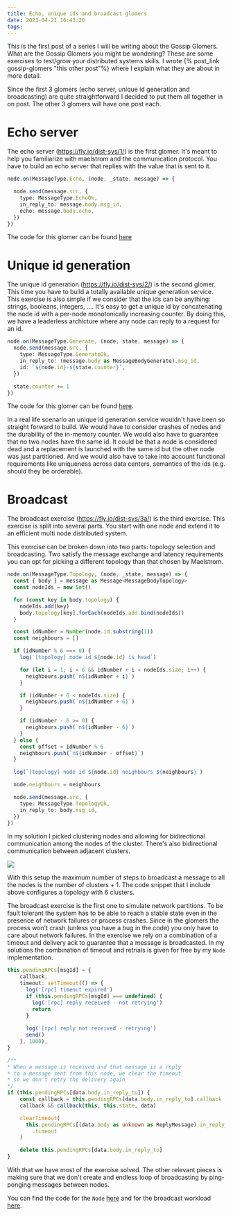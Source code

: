 ```yaml
---
title: Echo, unique ids and broadcast glomers
date: 2023-04-21 16:43:20
tags:
---
```


This is the first post of a series I will be writing about the Gossip Glomers. What are the Gossip Glomers you might be wondering? These are some exercises to test/grow your distributed systems skills. I wrote {% post_link gossip-glomers "this other post"%} where I explain what they are about in more detail.

Since the first 3 glomers (echo server, unique id generation and broadcasting) are quite straightforward I decided to put them all together in on post. The other 3 glomers will have one post each.


# Echo server

The echo server (https://fly.io/dist-sys/1/) is the first glomer. It's meant to help you familiarize with maelstrom and the communication protocol. You have to build an echo server that replies with the value that is sent to it.

```typescript
node.on(MessageType.Echo, (node, _state, message) => {

  node.send(message.src, {
    type: MessageType.EchoOk,
    in_reply_to: message.body.msg_id,
    echo: message.body.echo,
  })
})
```

The code for this glomer can be found [here](https://github.com/madtrick/gossip-glomers/blob/master/workloads/echo.ts)

# Unique id generation

The unique id generation (https://fly.io/dist-sys/2/) is the second glomer. This time you have to build a totally available unique generation service. This exercise is also simple if we consider that the ids can be anything: strings, booleans, integers, .... It's easy to get a unique id by concatenating the node id with a per-node monotonically increasing counter. By doing this, we have a leaderless archicture where any node can reply to a request for an id.

```typescript
node.on(MessageType.Generate, (node, state, message) => {
  node.send(message.src, {
    type: MessageType.GenerateOk,
    in_reply_to: (message.body as MessageBodyGenerate).msg_id,
    id: `${node.id}-${state.counter}`,
  })

  state.counter += 1
})

```

The code for this glomer can be found [here](https://github.com/madtrick/gossip-glomers/blob/master/workloads/unique-ids.ts).

In a real life scenario an unique id generation service wouldn't have been so straight forward to build. We would have to consider crashes of nodes and the durability of the in-memory counter. We would also have to guarantee that no two nodes have the same id. It could be that a node is considered dead and a replacement is launched with the same id but the other node was just partitioned. And we would also have to take into account functional requirements like uniqueness across data centers, semantics of the ids (e.g. should they be orderable).

# Broadcast

The broadcast exercise (https://fly.io/dist-sys/3a/) is the third exercise. This exercise is split into several parts. You start with one node and extend it to an efficient multi node distributed system.

This exercise can be broken down into two parts: topology selection and broadcasting. Two satisfy the message exchange and latency requirements you can opt for picking a different topology than that chosen by Maelstrom.

```typescript
node.on(MessageType.Topology, (node, _state, message) => {
  const { body } = message as Message<MessageBodyTopology>
  const nodeIds = new Set()

  for (const key in body.topology) {
    nodeIds.add(key)
    body.topology[key].forEach(nodeIds.add.bind(nodeIds))
  }

  const idNumber = Number(node.id.substring(1))
  const neighbours = []

  if (idNumber % 6 === 0) {
    log(`[topology] node id ${node.id} is head`)

    for (let i = 1; i < 6 && idNumber + i < nodeIds.size; i++) {
      neighbours.push(`n${idNumber + i}`)
    }

    if (idNumber + 6 < nodeIds.size) {
      neighbours.push(`n${idNumber + 6}`)
    }

    if (idNumber - 6 >= 0) {
      neighbours.push(`n${idNumber - 6}`)
    }
  } else {
    const offset = idNumber % 6
    neighbours.push(`n${idNumber - offset}`)
  }

  log(`[topology] node id ${node.id} neighbours ${neighbours}`)

  node.neighbours = neighbours

  node.send(message.src, {
    type: MessageType.TopologyOk,
    in_reply_to: body.msg_id,
  })
})
```

In my solution I picked clustering nodes and allowing for bidirectional communication among the nodes of the cluster. There's also bidirectional communication between adjacent clusters.

![](broadcast-clusters.png)

With this setup the maximum number of steps to broadcast a message to all the nodes is the number of clusters + 1. The code snippet that I include above configures a topology with 6 clusters.

The broadcast exercise is the first one to simulate network partitions. To be fault tolerant the system has to be able to reach a stable state even in the presence of network failures or process crashes. Since in the glomers the process won't crash (unless you have a bug in the code) you only have to care about network failures. In the exercise we rely on a combination of a timeout and delivery ack to guarantee that a message is broadcasted. In my solutions the combination of timeout and retrials is given for free by my `Node` implementation.


```typescript
this.pendingRPCs[msgId] = {
	callback,
	timeout: setTimeout(() => {
	  log('[rpc] timeout expired')
	  if (this.pendingRPCs[msgId] === undefined) {
	    log('[rpc] reply received - not retrying')
	    return
	  }
	
	  log('[rpc] reply not received - retrying')
	  send()
	}, 1000),
}
```

```typescript
/**
* When a message is received and that message is a reply
* to a message sent from this node, we clear the timeout
* so we don't retry the delivery again
*/
if (this.pendingRPCs[data.body.in_reply_to]) {
    const callback = this.pendingRPCs[data.body.in_reply_to].callback
    callback && callback(this, this.state, data)

    clearTimeout(
      this.pendingRPCs[(data.body as unknown as ReplyMessage).in_reply_to]
        .timeout
    )

    delete this.pendingRPCs[data.body.in_reply_to]
}
```

With that we have most of the exercise solved. The other relevant pieces is making sure that we don't create and endless loop of broadcasting by ping-ponging messages between nodes.

You can find the code for the `Node` [here](https://github.com/madtrick/gossip-glomers/blob/master/node.ts) and for the broadcast workload [here](https://github.com/madtrick/gossip-glomers/blob/master/workloads/broadcast.ts).

